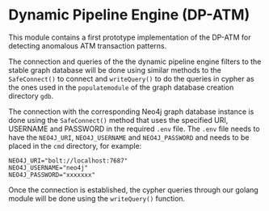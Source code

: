 
# Dynamic Pipeline Engine (DP-ATM)

This module contains a first prototype implementation of the DP-ATM for detecting anomalous ATM transaction patterns.


The connection and queries of the the dynamic pipeline engine filters to the stable graph database will be done using similar methods to the `SafeConnect()` to connect and `writeQuery()` to do the queries in cypher as the ones used in the `populatemodule` of the graph database creation directory `gdb`. 

The connection with the corresponding Neo4j graph database instance is done using the `SafeConnect()` method that uses the specified URI, USERNAME and PASSWORD in the required `.env` file. The `.env` file needs to have the `NEO4J_URI`, `NEO4J_USERNAME` and `NEO4J_PASSWORD` and needs to be placed in the `cmd` directory, for example:
```
NEO4J_URI="bolt://localhost:7687"
NEO4J_USERNAME="neo4j"
NEO4J_PASSWORD="xxxxxxx"
```

Once the connection is established, the cypher queries through our golang module will be done using the `writeQuery()` function.